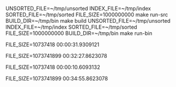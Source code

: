 UNSORTED_FILE=~/tmp/unsorted INDEX_FILE=~/tmp/index SORTED_FILE=~/tmp/sorted FILE_SIZE=1000000000 make run-src
BUILD_DIR=~/tmp/bin make build
UNSORTED_FILE=~/tmp/unsorted INDEX_FILE=~/tmp/index SORTED_FILE=~/tmp/sorted FILE_SIZE=1000000000 BUILD_DIR=~/tmp/bin make run-bin

FILE_SIZE=10737418
00:00:31.9309121

FILE_SIZE=1073741899
00:32:27.8623078

FILE_SIZE=10737418
00:00:10.6093132

FILE_SIZE=1073741899
00:34:55.8623078
